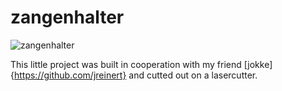 # zangenhalter

![zangenhalter](https://github.com/marcusmichaely/zangenhalter/zangenhalter.jpg)


This little project was built in cooperation with my friend [jokke]{https://github.com/jreinert} and cutted out on a lasercutter.


